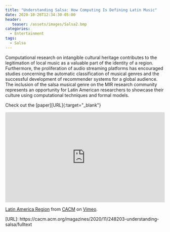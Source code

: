 ```yaml
---
title: "Understanding Salsa: How Computing Is Defining Latin Music"
date: 2020-10-26T12:34:30-05:00
header:
   teaser: /assets/images/Salsa2.bmp
categories:
  - Entertainment
tags:
  - Salsa
---
```


Computational research on intangible cultural heritage contributes to the legitimation of 
local music as a valuable part of the identity of a region. Furthermore, the proliferation 
of audio streaming platforms has encouraged studies concerning the automatic classification 
of musical genres and the successful development of recommender systems for a global audience. 
The inclusion of the salsa musical genre on the MIR research community represents an opportunity 
for Latin American researchers to showcase their culture using computational techniques and formal models.

Check out the [paper][URL]{:target="_blank"} 

<div style="padding:56.25% 0 0 0;position:relative;"><iframe src="https://player.vimeo.com/video/460585948" style="position:absolute;top:0;left:0;width:100%;height:100%;" frameborder="0" allow="autoplay; fullscreen" allowfullscreen></iframe></div><script src="https://player.vimeo.com/api/player.js"></script>
<p><a href="https://vimeo.com/460585948">Latin America Region</a> from <a href="https://vimeo.com/user4730653">CACM</a> on <a href="https://vimeo.com">Vimeo</a>.</p>
[URL]: https://cacm.acm.org/magazines/2020/11/248203-understanding-salsa/fulltext

